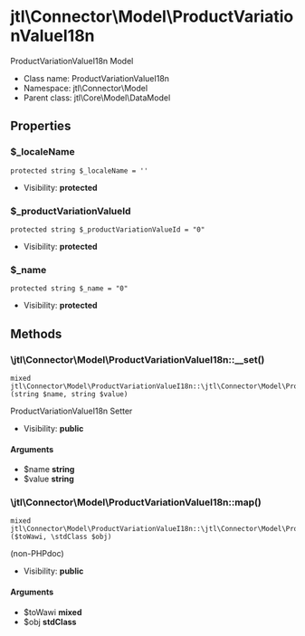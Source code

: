 jtl\Connector\Model\ProductVariationValueI18n
===============

ProductVariationValueI18n Model




* Class name: ProductVariationValueI18n
* Namespace: jtl\Connector\Model
* Parent class: jtl\Core\Model\DataModel





Properties
----------


### $_localeName

```
protected string $_localeName = ''
```





* Visibility: **protected**


### $_productVariationValueId

```
protected string $_productVariationValueId = "0"
```





* Visibility: **protected**


### $_name

```
protected string $_name = "0"
```





* Visibility: **protected**


Methods
-------


### \jtl\Connector\Model\ProductVariationValueI18n::__set()

```
mixed jtl\Connector\Model\ProductVariationValueI18n::\jtl\Connector\Model\ProductVariationValueI18n::__set()(string $name, string $value)
```

ProductVariationValueI18n Setter



* Visibility: **public**

#### Arguments

* $name **string**
* $value **string**



### \jtl\Connector\Model\ProductVariationValueI18n::map()

```
mixed jtl\Connector\Model\ProductVariationValueI18n::\jtl\Connector\Model\ProductVariationValueI18n::map()($toWawi, \stdClass $obj)
```

(non-PHPdoc)



* Visibility: **public**

#### Arguments

* $toWawi **mixed**
* $obj **stdClass**


